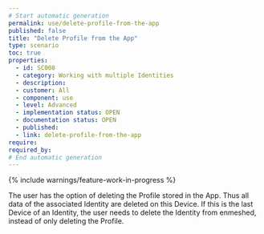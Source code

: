 ```yaml
---
# Start automatic generation
permalink: use/delete-profile-from-the-app
published: false
title: "Delete Profile from the App"
type: scenario
toc: true
properties:
  - id: SC008
  - category: Working with multiple Identities
  - description:
  - customer: All
  - component: use
  - level: Advanced
  - implementation status: OPEN
  - documentation status: OPEN
  - published:
  - link: delete-profile-from-the-app
require:
required_by:
# End automatic generation
---
```


{% include warnings/feature-work-in-progress %}

The user has the option of deleting the Profile stored in the App. Thus all data of the associated Identity are deleted on this Device. If this is the last Device of an Identity, the user needs to delete the Identity from enmeshed, instead of only deleting the Profile.

